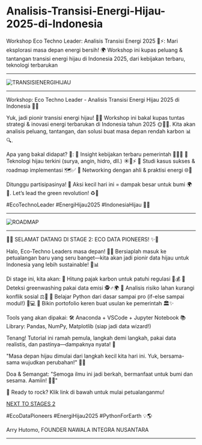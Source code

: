 # Analisis-Transisi-Energi-Hijau-2025-di-Indonesia
Workshop Eco Techno Leader: Analisis Transisi Energi 2025 🌱⚡: Mari eksplorasi masa depan energi bersih! 🌍 Workshop ini kupas peluang &amp; tantangan transisi energi hijau di Indonesia 2025, dari kebijakan terbaru, teknologi terbarukan


---
![TRANSISIENERGIHIJAU](https://github.com/arry-hutomo/Analisis-Transisi-Energi-Hijau-2025-di-Indonesia/blob/main/TRANSISI%20ENERGI%20HIJAU.png)

---

Workshop: Eco Techno Leader - Analisis Transisi Energi Hijau 2025 di Indonesia 🌱💡

Yuk, jadi pionir transisi energi hijau! 🚀✨ Workshop ini bakal kupas tuntas strategi & inovasi energi terbarukan di Indonesia tahun 2025 🌞🌊💨. Kita akan analisis peluang, tantangan, dan solusi buat masa depan rendah karbon 📊🔍.

Apa yang bakal didapat? 🎁:
🔸 Insight kebijakan terbaru pemerintah 📜🇮🇩
🔸 Teknologi hijau terkini (surya, angin, hidro, dll.) ☀️🍃⚡
🔸 Studi kasus sukses & roadmap implementasi 🗺️✅
🔸 Networking dengan ahli & praktisi energi 🌐🤝

Ditunggu partisipasinya! 🎉 Aksi kecil hari ini = dampak besar untuk bumi 🌍💚. Let’s lead the green revolution! ♻️🚀

#EcoTechnoLeader #EnergiHijau2025 #IndonesiaHijau 🌿✨

---

![ROADMAP](https://github.com/arry-hutomo/Analisis-Transisi-Energi-Hijau-2025-di-Indonesia/blob/main/ROADMAP.png)

---
🌟✨ SELAMAT DATANG DI STAGE 2: ECO DATA PIONEERS! ✨🌟

Halo, Eco-Techno Leaders masa depan! 🎉🌱 Bersiaplah masuk ke petualangan baru yang seru banget—kita akan jadi pionir data hijau untuk Indonesia yang lebih sustainable! 💚📊

Di stage ini, kita akan:
🔹 Hitung pajak karbon untuk patuhi regulasi 📜💰
🔹 Deteksi greenwashing pakai data emisi 🕵️♂️🌍
🔹 Analisis risiko lahan kurangi konflik sosial ⚖️🚜
🔹 Belajar Python dari dasar sampai pro (if-else sampai modul!) 🐍💻
🔹 Bikin portofolio keren buat usulan ke pemerintah 🏛️✨

Tools yang akan dipakai:
🛠️ Anaconda + VSCode + Jupyter Notebook
📚 Library: Pandas, NumPy, Matplotlib (siap jadi data wizard!)

Tenang! Tutorial ini ramah pemula, langkah demi langkah, pakai data realistis, dan pastinya—dampaknya nyata! 🚀

"Masa depan hijau dimulai dari langkah kecil kita hari ini. Yuk, bersama-sama wujudkan perubahan!" 🌿🙌

Doa & Semangat:
"Semoga ilmu ini jadi berkah, bermanfaat untuk bumi dan sesama. Aamiin! 🤲✨"


📌 Ready to rock? Klik link di bawah untuk mulai petualanganmu!

[NEXT TO STAGES 2](https://arry-hutomo.github.io/Analisis-Transisi-Energi-Hijau-2025-di-Indonesia/)

#EcoDataPioneers #EnergiHijau2025 #PythonForEarth 💡🌎


Arry Hutomo,
FOUNDER NAWALA INTEGRA NUSANTARA

---
